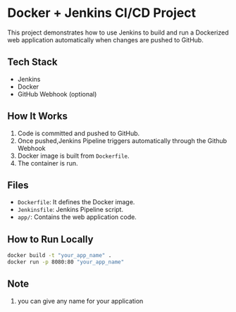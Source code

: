 # Docker + Jenkins CI/CD Project

This project demonstrates how to use Jenkins to build and run a Dockerized web application automatically when changes are pushed to GitHub.

## Tech Stack
- Jenkins
- Docker
- GitHub Webhook (optional)

## How It Works
1. Code is committed and pushed to GitHub.
2. Once pushed,Jenkins Pipeline triggers automatically through the Github Webhook
3. Docker image is built from `Dockerfile`.
4. The container is run.

## Files
- `Dockerfile`: It defines the Docker image.
- `Jenkinsfile`: Jenkins Pipeline script.
- `app/`: Contains the web application code.

## How to Run Locally
```bash
docker build -t "your_app_name" . 
docker run -p 8080:80 "your_app_name"

```
## Note
1. you can give any name for your application

